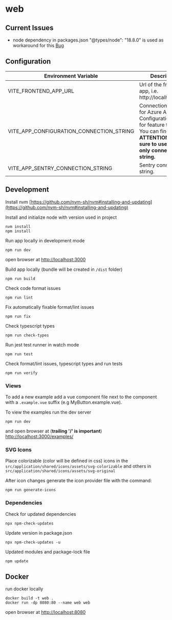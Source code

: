 # web

## Current Issues

* node dependency in packages.json "@types/node": "18.8.0" is used as workaround for this [Bug](https://github.com/vuejs/core/pull/6855)

## Configuration
| **Environment Variable**                 | **Description**                                                                                                                                                                                                                                                                                                                                                                                               | 
|------------------------------------------|---------------------------------------------------------------------------------------------------------------------------------------------------------------------------------------------------------------------------------------------------------------------------------------------------------------------------------------------------------------------------------------------------------------|
| VITE_FRONTEND_APP_URL                    | Url of the front end app, i.e. http://localhost:5173                                                                                                                                                                                                                                                                                                                                                          |
| VITE_APP_CONFIGURATION_CONNECTION_STRING | Connection String for Azure App Configuration. Used for feature toggles. You can find it [here](https://portal.azure.com/#@learn4lifeschweiz.onmicrosoft.com/resource/subscriptions/0937e050-07a8-4a38-9b98-fdfd81d50013/resourcegroups/infrastructure/providers/Microsoft.AppConfiguration/configurationStores/l4l-configuration/keys). <br/> **ATTENTION: Make sure to use a read-only connection string.** |
| VITE_APP_SENTRY_CONNECTION_STRING        | Sentry connection string.                                                                                                                                                                                                                                                                                                                                                                                     |


## Development

Install nvm [https://github.com/nvm-sh/nvm#installing-and-updating](https://github.com/nvm-sh/nvm#installing-and-updating)

Install and initialize node with version used in project
```
nvm install
npm install
```

Run app locally in development mode
```
npm run dev
```
open browser at [http://localhost:3000](http://localhost:3000)

Build app locally (bundle will be created in `/dist` folder)
```
npm run build
```

Check code format issues
```
npm run lint
```

Fix automatically fixable format/lint issues
```
npm run fix
```

Check typescript types
```
npm run check-types
```

Run jest test runner in watch mode
```
npm run test
```

Check format/lint issues, typescript types and run tests
```
npm run verify
```

### Views

To add a new example add a vue component file next to the component with a `.example.vue` suffix (e.g MyButton.example.vue).

To view the examples run the dev server
```
npm run dev
```
and open browser at (**trailing '/' is important**)
[http://localhost:3000/examples/](http://localhost:3000/examples/)

### SVG Icons

Place colorizable (color will be defined in css) icons in the `src/application/shared/icons/assets/svg-colorizable` and others in `src/application/shared/icons/assets/svg-original`

After icon changes generate the icon provider file with the command:
```
npm run generate-icons
```

### Dependencies

Check for updated dependencies
```
npx npm-check-updates
```

Update version in package.json
```
npx npm-check-updates -u
```

Updated modules and package-lock file
```
npm update
```

## Docker

run docker locally
```
docker build -t web .
docker run -dp 8080:80 --name web web
```

open browser at [http://localhost:8080](http://localhost:8080)